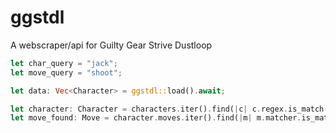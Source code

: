 # ggstdl
A webscraper/api for Guilty Gear Strive Dustloop

```rust
let char_query = "jack";
let move_query = "shoot";

let data: Vec<Character> = ggstdl::load().await;

let character: Character = characters.iter().find(|c| c.regex.is_match(char_query.as_str()))?;
let move_found: Move = character.moves.iter().find(|m| m.matcher.is_match(move_query.as_str()))?;
```

